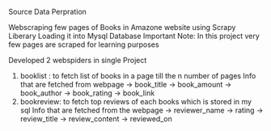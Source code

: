 Source Data Perpration 

Webscraping few pages of Books in Amazone website using Scrapy Liberary
Loading it into Mysql Database
Important Note: In this project very few pages are scraped for learning purposes

Developed 2 webspiders in single Project 
1) booklist : to fetch list of books in a page till the n number of pages
    Info that are fetched from webpage
        -> book_title
        -> book_amount
        -> book_author
        -> book_rating
        -> book_link
2) bookreview: to fetch top reviews of each books which is stored in my sql
    Info that are fetched from the webpage
        -> reviewer_name
        -> rating
        -> review_title
        -> review_content
        -> reviewed_on

